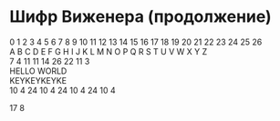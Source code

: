 # Шифр Виженера (продолжение)

0 1 2 3 4 5 6 7 8 9 10 11 12 13 14 15 16 17 18 19 20 21 22 23 24 25 26\
A B C D E F G H I J K L M N O P Q R S T U V W X Y Z  \
7 4 11 11 14 26 22 11 3 \
HELLO WORLD \
KEYKEYKEYKE \
10 4 24 10 4 24 10 4 24 10 4

17 8 
